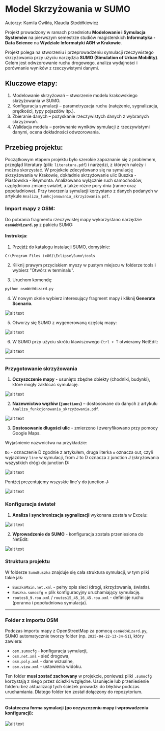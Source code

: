 # Model Skrzyżowania w SUMO

Autorzy: Kamila Ćwikła, Klaudia Stodółkiewicz

Projekt prowadzony w ramach przedmiotu **Modelowanie i Symulacja Systemów** na pierwszym semestrze studiów magisterskich **Informatyka - Data Science** na **Wydziale Informatyki AGH w Krakowie**.

Projekt polega na stworzeniu i przeprowadzeniu symulacji rzeczywistego skrzyżowania przy użyciu narzędzia **SUMO (Simulation of Urban Mobility)**. Celem jest odwzorowanie ruchu drogowego, analiza wydajności i porównanie wyników z rzeczywistymi danymi.

## Kluczowe etapy:

1. Modelowanie skrzyżowań – stworzenie modelu krakowskiego skrzyżowania w SUMO.
2. Konfiguracja symulacji – parametryzacja ruchu (natężenie, sygnalizacja, prędkości, typy pojazdów itp.).
3. Zbieranie danych – pozyskanie rzeczywistych danych z wybranych skrzyżowań.
4. Walidacja modelu – porównanie wyników symulacji z rzeczywistymi danymi, ocena dokładności odwzorowania.

## Przebieg projektu:

Początkowym etapem projektu było szerokie zapoznanie się z problemem, przegląd literatury (plik: `literatura.pdf`) i narzędzi, z których należy i można skorzystać. W projekcie zdecydowano się na symulację skrzyżowania w Krakowie, dokładnie skrzyżowanie ulic Buszka - Piastowska - Reymonta. Analizowano wyłącznie ruch samochodów, uzględniono zmianę swiateł, a także różne pory dnia (ranne oraz popołudniowe). Przy tworzeniu symulacji korzystano z danych podanych w artykule `Analiza_funkcjonowania_skrzyżowania.pdf`.

### Import mapy z OSM:

Do pobrania fragmentu rzeczywistej mapy wykorzystano narzędzie **`osmWebWizard.py`** z pakietu SUMO:

#### Instrukcja:

1. Przejdź do katalogu instalacji SUMO, domyślnie:

`C:\Program Files (x86)\Eclipse\Sumo\tools`

2. Kliknij prawym przyciskiem myszy w pustym miejscu w folderze tools i wybierz "Otwórz w terminalu".

3. Uruchom komendę:

```bash
python osmWebWizard.py
```

4. W nowym oknie wybierz interesujący fragment mapy i kliknij **Generate Scenario**.

![alt text](Zdjęcia/image-1.png)

5. Otworzy się SUMO z wygenerowaną częścią mapy:

![alt text](Zdjęcia/image-2.png)

6. W SUMO przy użyciu skrótu klawiszowego `Ctrl + T` otwieramy NetEdit:

![alt text](Zdjęcia/image-3.png)

---

### Przygotowanie skrzyżowania

1. **Oczyszczenie mapy** - usunięto zbędne obiekty (chodniki, budynki), które mogły zakłócać symulację.

![alt text](Zdjęcia/image-4.png)

2. **Nazewnictwo węzłów (`junctions`)** – dostosowane do danych z artykułu `Analiza_funkcjonowania_skrzyżowania.pdf`.

![alt text](Zdjęcia/image-5.png)

3. **Dostosowanie długości ulic** - zmierzono i zweryfikowano przy pomocy Google Maps.

Wyjaśnienie nazwnictwa na przykładzie:

`Do` - oznaczenie D zgodnie z artykułem, druga literka `o` oznacza out, czyli wyjazdowy `line` w symulacji, from J to D oznacza z junction J (skryżowania wszystkich dróg) do junction D:

![alt text](Zdjęcia/image-6.png)

Poniżej prezentujemy wszyskie line'y do junction J:

![alt text](Zdjęcia/image-7.png)

### Konfiguracja świateł

1. **Analiza i synchronizacja sygnalizacji** wykonana została w Excelu:

![alt text](Zdjęcia/image-9.png)

2. **Wprowadzenie do SUMO** - konfiguracja została przeniesiona do NetEdit:

![alt text](Zdjęcia/image-8.png)

### Struktura projektu

W folderze `SumoBuszka` znajduje się cała struktura symulacji, w tym pliki takie jak:

- `BuszkaMain.net.xml` - pełny opis sieci (drogi, skrzyżowania, światła).
- `Buszka.sumocfg` = plik konfiguracyjny uruchamiający symulację.
- `routes8_9.rou.xml` / `routes15_45_16_45.rou.xml` - definicje ruchu (poranna i popołudniowa symulacja).

---

### Folder z importu OSM

Podczas importu mapy z OpenStreetMap za pomocą `osmWebWizard.py`, SUMO automatycznie tworzy folder (np. `2025-04-22-13-34-51`), który zawiera:

- `osm.sumocfg` - konfiguracja symulacji,
- `osm.net.xml` - sieć drogowa,
- `osm.poly.xml` - dane wizualne,
- `osm.view.xml` - ustawienia widoku.

Ten folder **musi zostać zachowany** w projekcie, ponieważ pliki `.sumocfg` korzystają z niego przez ścieżki względne. Usunięcie lub przeniesienie folderu bez aktualizacji tych ścieżek prowadzi do błędów podczas uruchamiania. Dlatego folder ten został dołączony do repozytorium.

---

#### Ostateczna forma symulacji (po oczyszczeniu mapy i wprowadzeniu konfiguracji):

![alt text](Zdjęcia/image-10.png)
